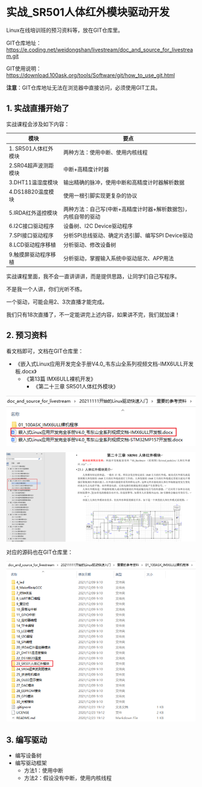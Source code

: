 # 实战_SR501人体红外模块驱动开发

Linux在线培训班的预习资料等，放在GIT仓库里。

GIT仓库地址：https://e.coding.net/weidongshan/livestream/doc_and_source_for_livestream.git

GIT使用说明：https://download.100ask.org/tools/Software/git/how_to_use_git.html

**注意**：GIT仓库地址无法在浏览器中直接访问，必须使用GIT工具。

## 1. 实战直播开始了

实战课程会涉及如下内容：

| 模块                 | 要点                                                         |
| -------------------- | ------------------------------------------------------------ |
| 1. SR501人体红外模块 | 两种方法：使用中断、使用内核线程                             |
| 2.SR04超声波测距模块 | 中断+高精度计时器                                            |
| 3.DHT11温湿度模块    | 输出精确的脉冲，使用中断和高精度计时器解析数据               |
| 4.DS18B20温度模块    | 使用一根引脚实现更复杂的协议                                 |
| 5.IRDA红外遥控模块   | 两种方法：自己写(中断+高精度计时器+解析数据包)，内核自带的驱动 |
| 6.I2C接口驱动程序    | 设备树、I2C Device驱动程序                                   |
| 7.SPI接口驱动程序    | 分析SPI总线驱动、确定片选引脚、编写SPI Device驱动            |
| 8.LCD驱动程序移植    | 分析驱动、修改设备树                                         |
| 9.触摸屏驱动程序移植 | 分析驱动，掌握输入系统中驱动层次、APP用法                    |

实战课程里面，我不会一直讲讲讲，而是提供思路，让同学们自己写程序。

不是我一个人讲，你们光听不练。

一个驱动，可能会用2、3次直播才能完成。

我们只有18次直播了，不一定能讲完上述内容，如果讲不完，我们就加课！



## 2. 预习资料

看文档即可，文档在GIT仓库里：

* 《嵌入式Linux应用开发完全手册V4.0_韦东山全系列视频文档-IMX6ULL开发板.docx》
  * 《第13篇 IMX6ULL裸机开发》
    * 《第二十三章 SR501人体红外模块》

![image-20211209091218107](pic/13_sr501/01_doc.png)

![image-20211209091301624](pic/13_sr501/02_chapter.png)



对应的源码也在GIT仓库里：

![image-20211209093107543](pic/13_sr501/03_source.png)



## 3. 编写驱动

* 编写设备树
* 编写驱动框架
  * 方法1：使用中断
  * 方法2：假设没有中断，使用内核线程



